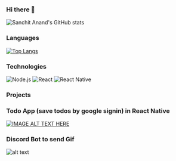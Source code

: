 ### Hi there 👋

![Sanchit Anand's GitHub stats](https://github-readme-stats.vercel.app/api?username=sanand34&show_icons=true&theme=radical)

### Languages

[![Top Langs](https://github-readme-stats.vercel.app/api/top-langs/?username=sanand34&layout=compact)](https://github.com/anuraghazra/github-readme-stats)

### Technologies

![Node.js](https://img.shields.io/badge/-Node.js-000?&logo=node.js)
![React](https://img.shields.io/badge/-React-000?&logo=React)
![React Native](https://img.shields.io/badge/-ReactNative-000?&logo=React)


### Projects

### Todo App (save todos by google signin) in React Native

[![IMAGE ALT TEXT HERE](https://img.youtube.com/vi/8ipuAYNNg20/0.jpg)](https://www.youtube.com/watch?v=8ipuAYNNg20)

### Discord Bot to send Gif
![alt text](untitled1.gif)

